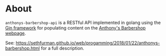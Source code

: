﻿# About
`anthonys-barbershop-api` is a RESTful API implemented in golang using the [Gin
framework](https://gin-gonic.github.io/gin/) for populating content on the
[Anthony's Barbershop
webpage](https://github.com/sfurman3/anthonys-barbershop-webpage).

See:
<https://sethfurman.github.io/web/progamming/2018/01/22/anthonys-barbershop.html>
for a full description.
